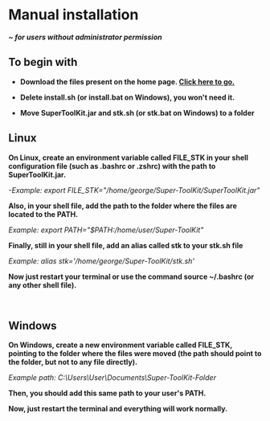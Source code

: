 # Manual installation 
***~ for users without administrator permission***

## To begin with

- **Download the files present on the home page. [Click here to go.](../README.md)**

- **Delete install.sh (or install.bat on Windows), you won't need it.**

- **Move SuperToolKit.jar and stk.sh (or stk.bat on Windows) to a folder**

## Linux

**On Linux, create an environment variable called FILE_STK in your shell configuration file (such as .bashrc or .zshrc) with the path to SuperToolKit.jar.**

*-Example: export FILE_STK="/home/george/Super-ToolKit/SuperToolKit.jar"*

**Also, in your shell file, add the path to the folder where the files are located to the PATH.**

*Example: export PATH="$PATH:/home/user/Super-ToolKit"*

**Finally, still in your shell file, add an alias called stk to your stk.sh file**

*Example: alias stk='/home/george/Super-ToolKit/stk.sh'*

**Now just restart your terminal or use the command source ~/.bashrc (or any other shell file).**

<br>

## Windows

**On Windows, create a new environment variable called FILE_STK, pointing to the folder where the files were moved (the path should point to the folder, but not to any file directly).**

*Example path: C:\Users\User\Documents\Super-ToolKit-Folder*

**Then, you should add this same path to your user's PATH.**

**Now, just restart the terminal and everything will work normally.**